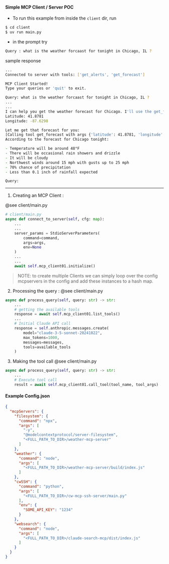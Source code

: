 #### Simple MCP Client / Server POC

- To run this example from inside the `client` dir, run
```zsh
$ cd client
$ uv run main.py
```
- in the prompt try
```zsh
Query : what is the weather forcaast for tonight in Chicago, IL ?
```
sample response
```zsh
...
Connected to server with tools: ['get_alerts', 'get_forecast']

MCP Client Started!
Type your queries or 'quit' to exit.

Query: what is the weather forcaast for tonight in Chicago, IL ?
...
...
I can help you get the weather forecast for Chicago. I'll use the get_forecast function, but I'll need to use Chicago's coordinates. Chicago's approximate coordinates are:
Latitude: 41.8781
Longitude: -87.6298

Let me get that forecast for you:
[Calling tool get_forecast with args {'latitude': 41.8781, 'longitude': -87.6298}]
According to the forecast for Chicago tonight:

- Temperature will be around 48°F
- There will be occasional rain showers and drizzle
- It will be cloudy
- Northwest winds around 15 mph with gusts up to 25 mph
- 70% chance of precipitation
- Less than 0.1 inch of rainfall expected

Query:
```

---

1. Creating an MCP Client :

@see client/main.py
```py
# client/main.py
async def connect_to_server(self, cfg: map):
    ...
    ...
    server_params = StdioServerParameters(
        command=command,
        args=args,
        env=None
    )
    ...
    ...
    await self.mcp_client01.initialize()
```

> NOTE: to create multiple Clients we can simply loop over the config mcpservers in the config and add these instances to a hash map.

2. Processing the query :
@see client/main.py
```py
async def process_query(self, query: str) -> str:
    ...
    # getting the available tools
    response = await self.mcp_client01.list_tools()
    ...
    # Initial Claude API call
    response = self.anthropic.messages.create(
        model="claude-3-5-sonnet-20241022",
        max_tokens=1000,
        messages=messages,
        tools=available_tools
    )
```

3. Making the tool call
@see client/main.py

```py
async def process_query(self, query: str) -> str:
    ...
    # Execute tool call
    result = await self.mcp_client01.call_tool(tool_name, tool_args)
```

#### Example Config.json
```json
{
  "mcpServers": {
    "filesystem": {
      "command": "npx",
      "args": [
        "-y",
        "@modelcontextprotocol/server-filesystem",
        "<FULL_PATH_TO_DIR>/weather-mcp-server"
      ]
    },
    "weather": {
      "command": "node",
      "args": [
        "<FULL_PATH_TO_DIR>/weather-mcp-server/build/index.js"
      ]
    },
    "cwSSH": {
      "command": "python",
      "args": [
        "<FULL_PATH_TO_DIR>/cw-mcp-ssh-server/main.py"
      ],
      "env": {
        "SOME_API_KEY": "1234"
      }
    },
    "websearch": {
      "command": "node",
      "args": [
        "<FULL_PATH_TO_DIR>/claude-search-mcp/dist/index.js"
      ]
    }
  }
}
```
